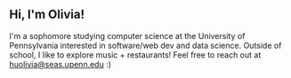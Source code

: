 ## Hi, I'm Olivia! 
I'm a sophomore studying computer science at the University of Pennsylvania interested in software/web dev and data science. Outside of school, I like to explore music + restaurants! Feel free to reach out at [huolivia@seas.upenn.edu](huolivia@seas.upenn.edu) :)

<!--
**olivianhu/olivianhu** is a ✨ _special_ ✨ repository because its `README.md` (this file) appears on your GitHub profile.

Here are some ideas to get you started:

- 🔭 I’m currently working on ...
- 🌱 I’m currently learning ...
- 👯 I’m looking to collaborate on ...
- 🤔 I’m looking for help with ...
- 💬 Ask me about ...
- 📫 How to reach me: ...
- 😄 Pronouns: ...
- ⚡ Fun fact: ...
-->
